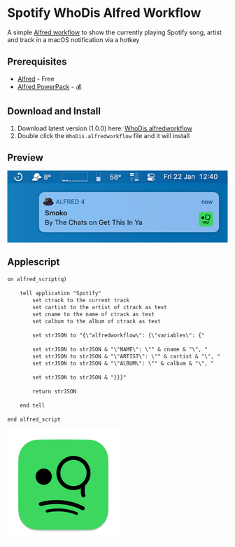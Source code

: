 # Spotify WhoDis Alfred Workflow

A simple [Alfred workflow](https://www.alfredapp.com/workflows/) to show the currently playing Spotify song, artist and track in a macOS notification via a hotkey

## Prerequisites

- [Alfred](https://www.alfredapp.com/) - Free
- [Alfred PowerPack](https://www.alfredapp.com/powerpack/) - 💰

## Download and Install

1. Download latest version (1.0.0) here: [WhoDis.alfredworkflow](https://github.com/blackspike/spotify-whodis-alfred-workflow/releases/latest)
2. Double click the `WhoDis.alfredworkflow` file and it will install

## Preview

![Who Dis notification preview](./preview.png?raw=true)

## Applescript

```applescript
on alfred_script(q)

	tell application "Spotify"
		set ctrack to the current track
		set cartist to the artist of ctrack as text
		set cname to the name of ctrack as text
		set calbum to the album of ctrack as text

		set strJSON to "{\"alfredworkflow\": {\"variables\": {"

		set strJSON to strJSON & "\"NAME\": \"" & cname & "\", "
		set strJSON to strJSON & "\"ARTIST\": \"" & cartist & "\", "
		set strJSON to strJSON & "\"ALBUM\": \"" & calbum & "\", "

		set strJSON to strJSON & "}}}"

		return strJSON

	end tell

end alfred_script
```

![Who Dis icon](./SpotifyWhoDis-small.png?raw=true)
